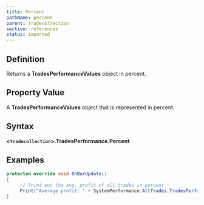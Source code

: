 ```yaml
---
title: Percent
pathName: percent
parent: tradecollection
section: references
status: imported
---
```


## Definition

Returns a **TradesPerformanceValues** object in percent.

## Property Value

A **TradesPerformanceValues** object that is represented in percent.

## Syntax

**<`tradecollection`>.TradesPerformance.Percent**

## Examples

```csharp
protected override void OnBarUpdate()
{
     // Print out the avg. profit of all trades in percent
     Print("Average profit: " + SystemPerformance.AllTrades.TradesPerformance.Percent.AverageProfit);
}
```
